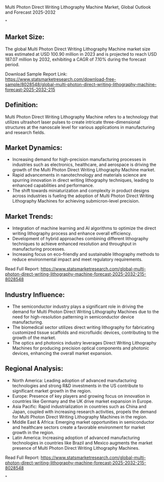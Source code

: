 Multi Photon Direct Writing Lithography Machine Market, Global Outlook and Forecast 2025-2032

"<h2>Market Size:</h2>
<p>The global Multi Photon Direct Writing Lithography Machine market size was estimated at USD 100.90 million in 2023 and is projected to reach USD 187.07 million by 2032, exhibiting a CAGR of 7.10% during the forecast period.</p>
<p>Download Sample Report Link: <a href='https://www.statsmarketresearch.com/download-free-sample/8028548/global-multi-photon-direct-writing-lithography-machine-forecast-2025-2032-215'>https://www.statsmarketresearch.com/download-free-sample/8028548/global-multi-photon-direct-writing-lithography-machine-forecast-2025-2032-215</a></p>

<h2>Definition:</h2>
<p>Multi Photon Direct Writing Lithography Machine refers to a technology that utilizes ultrashort laser pulses to create intricate three-dimensional structures at the nanoscale level for various applications in manufacturing and research fields.</p>

<h2>Market Dynamics:</h2>
<ul>
    <li>Increasing demand for high-precision manufacturing processes in industries such as electronics, healthcare, and aerospace is driving the growth of the Multi Photon Direct Writing Lithography Machine market.</li>
    <li>Rapid advancements in nanotechnology and materials science are spurring innovation in direct writing lithography techniques, leading to enhanced capabilities and performance.</li>
    <li>The shift towards miniaturization and complexity in product designs across industries is fueling the adoption of Multi Photon Direct Writing Lithography Machines for achieving submicron-level precision.</li>
</ul>

<h2>Market Trends:</h2>
<ul>
    <li>Integration of machine learning and AI algorithms to optimize the direct writing lithography process and enhance overall efficiency.</li>
    <li>Development of hybrid approaches combining different lithography techniques to achieve enhanced resolution and throughput in manufacturing processes.</li>
    <li>Increasing focus on eco-friendly and sustainable lithography methods to reduce environmental impact and meet regulatory requirements.</li>
</ul>
<p>Read Full Report: <a href='https://www.statsmarketresearch.com/global-multi-photon-direct-writing-lithography-machine-forecast-2025-2032-215-8028548'>https://www.statsmarketresearch.com/global-multi-photon-direct-writing-lithography-machine-forecast-2025-2032-215-8028548</a></p>

<h2>Industry Influence:</h2>
<ul>
    <li>The semiconductor industry plays a significant role in driving the demand for Multi Photon Direct Writing Lithography Machines due to the need for high-resolution patterning in semiconductor device manufacturing.</li>
    <li>The biomedical sector utilizes direct writing lithography for fabricating customized tissue scaffolds and microfluidic devices, contributing to the growth of the market.</li>
    <li>The optics and photonics industry leverages Direct Writing Lithography Machines for producing precision optical components and photonic devices, enhancing the overall market expansion.</li>
</ul>

<h2>Regional Analysis:</h2>
<ul>
    <li>North America: Leading adoption of advanced manufacturing technologies and strong R&D investments in the US contribute to significant market growth in the region.</li>
    <li>Europe: Presence of key players and growing focus on innovation in countries like Germany and the UK drive market expansion in Europe.</li>
    <li>Asia Pacific: Rapid industrialization in countries such as China and Japan, coupled with increasing research activities, propels the demand for Multi Photon Direct Writing Lithography Machines in the region.</li>
    <li>Middle East & Africa: Emerging market opportunities in semiconductor and healthcare sectors create a favorable environment for market growth in the region.</li>
    <li>Latin America: Increasing adoption of advanced manufacturing technologies in countries like Brazil and Mexico augments the market presence of Multi Photon Direct Writing Lithography Machines.</li>
</ul>
<p>Read Full Report: <a href='https://www.statsmarketresearch.com/global-multi-photon-direct-writing-lithography-machine-forecast-2025-2032-215-8028548'>https://www.statsmarketresearch.com/global-multi-photon-direct-writing-lithography-machine-forecast-2025-2032-215-8028548</a></p>"

